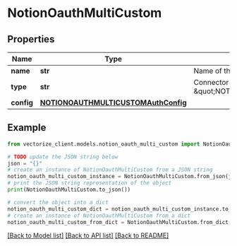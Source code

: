# NotionOauthMultiCustom


## Properties

Name | Type | Description | Notes
------------ | ------------- | ------------- | -------------
**name** | **str** | Name of the connector | 
**type** | **str** | Connector type (must be \&quot;NOTION_OAUTH_MULTI_CUSTOM\&quot;) | 
**config** | [**NOTIONOAUTHMULTICUSTOMAuthConfig**](NOTIONOAUTHMULTICUSTOMAuthConfig.md) |  | 

## Example

```python
from vectorize_client.models.notion_oauth_multi_custom import NotionOauthMultiCustom

# TODO update the JSON string below
json = "{}"
# create an instance of NotionOauthMultiCustom from a JSON string
notion_oauth_multi_custom_instance = NotionOauthMultiCustom.from_json(json)
# print the JSON string representation of the object
print(NotionOauthMultiCustom.to_json())

# convert the object into a dict
notion_oauth_multi_custom_dict = notion_oauth_multi_custom_instance.to_dict()
# create an instance of NotionOauthMultiCustom from a dict
notion_oauth_multi_custom_from_dict = NotionOauthMultiCustom.from_dict(notion_oauth_multi_custom_dict)
```
[[Back to Model list]](../README.md#documentation-for-models) [[Back to API list]](../README.md#documentation-for-api-endpoints) [[Back to README]](../README.md)


